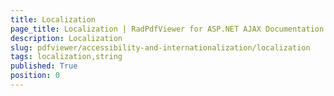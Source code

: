 ```yaml
---
title: Localization
page_title: Localization | RadPdfViewer for ASP.NET AJAX Documentation
description: Localization
slug: pdfviewer/accessibility-and-internationalization/localization
tags: localization,string
published: True
position: 0
---
```




